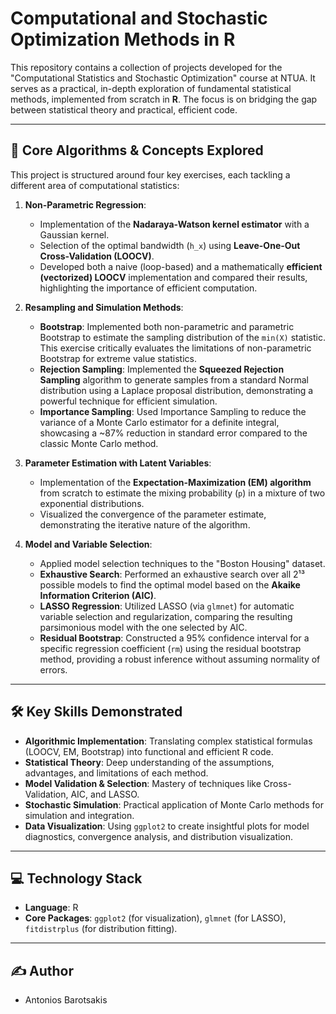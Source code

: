 # Computational and Stochastic Optimization Methods in R

This repository contains a collection of projects developed for the "Computational Statistics and Stochastic Optimization" course at NTUA. It serves as a practical, in-depth exploration of fundamental statistical methods, implemented from scratch in **R**. The focus is on bridging the gap between statistical theory and practical, efficient code.

---

## 🚀 Core Algorithms & Concepts Explored

This project is structured around four key exercises, each tackling a different area of computational statistics:

1.  **Non-Parametric Regression**:
    -   Implementation of the **Nadaraya-Watson kernel estimator** with a Gaussian kernel.
    -   Selection of the optimal bandwidth (`h_x`) using **Leave-One-Out Cross-Validation (LOOCV)**.
    -   Developed both a naive (loop-based) and a mathematically **efficient (vectorized) LOOCV** implementation and compared their results, highlighting the importance of efficient computation.

2.  **Resampling and Simulation Methods**:
    -   **Bootstrap**: Implemented both non-parametric and parametric Bootstrap to estimate the sampling distribution of the `min(X)` statistic. This exercise critically evaluates the limitations of non-parametric Bootstrap for extreme value statistics.
    -   **Rejection Sampling**: Implemented the **Squeezed Rejection Sampling** algorithm to generate samples from a standard Normal distribution using a Laplace proposal distribution, demonstrating a powerful technique for efficient simulation.
    -   **Importance Sampling**: Used Importance Sampling to reduce the variance of a Monte Carlo estimator for a definite integral, showcasing a ~87% reduction in standard error compared to the classic Monte Carlo method.

3.  **Parameter Estimation with Latent Variables**:
    -   Implementation of the **Expectation-Maximization (EM) algorithm** from scratch to estimate the mixing probability (`p`) in a mixture of two exponential distributions.
    -   Visualized the convergence of the parameter estimate, demonstrating the iterative nature of the algorithm.

4.  **Model and Variable Selection**:
    -   Applied model selection techniques to the "Boston Housing" dataset.
    -   **Exhaustive Search**: Performed an exhaustive search over all 2¹³ possible models to find the optimal model based on the **Akaike Information Criterion (AIC)**.
    -   **LASSO Regression**: Utilized LASSO (via `glmnet`) for automatic variable selection and regularization, comparing the resulting parsimonious model with the one selected by AIC.
    -   **Residual Bootstrap**: Constructed a 95% confidence interval for a specific regression coefficient (`rm`) using the residual bootstrap method, providing a robust inference without assuming normality of errors.

---

## 🛠️ Key Skills Demonstrated

-   **Algorithmic Implementation**: Translating complex statistical formulas (LOOCV, EM, Bootstrap) into functional and efficient R code.
-   **Statistical Theory**: Deep understanding of the assumptions, advantages, and limitations of each method.
-   **Model Validation & Selection**: Mastery of techniques like Cross-Validation, AIC, and LASSO.
-   **Stochastic Simulation**: Practical application of Monte Carlo methods for simulation and integration.
-   **Data Visualization**: Using `ggplot2` to create insightful plots for model diagnostics, convergence analysis, and distribution visualization.

---

## 💻 Technology Stack

-   **Language**: R
-   **Core Packages**: `ggplot2` (for visualization), `glmnet` (for LASSO), `fitdistrplus` (for distribution fitting).

---

## ✍️ Author

-   Antonios Barotsakis
